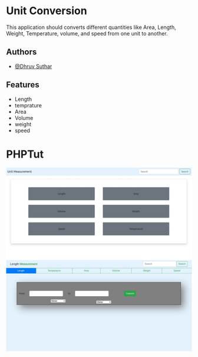 # Unit Conversion

This application should converts different quantities like Area, Length, Weight, Temperature, volume, and speed from one unit to another.

## Authors

- [@Dhruv Suthar](https://github.com/dhruv17021183)

## Features

- Length
- temprature
- Area
- Volume
- weight
- speed


# PHPTut
![alt text](https://github.com/dhruv17021183/PHPTut/blob/master/newimg.jpg?raw=true)
![alt text](https://github.com/dhruv17021183/PHPTut/blob/master/phpexe.jpg?raw=true)
